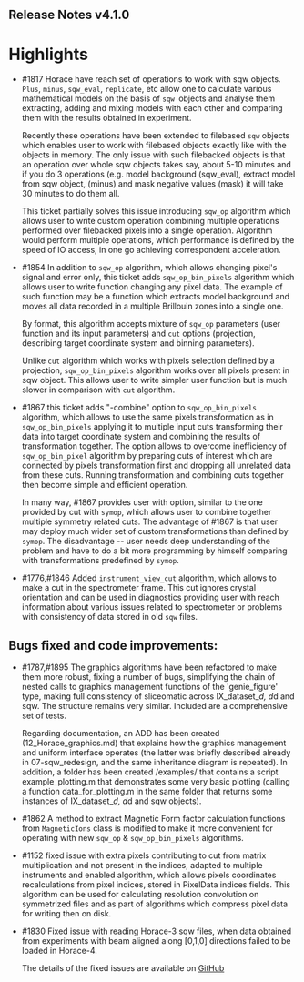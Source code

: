 ## Release Notes v4.1.0

# Highlights

 - #1817 Horace have reach set of operations to work with sqw objects. `Plus`, `minus`, `sqw_eval`, `replicate`,
   etc allow one to calculate various mathematical models on the basis of `sqw `objects and analyse them extracting,
   adding and mixing models with each other and comparing them with the results obtained in experiment.
   
   Recently these operations have been extended to filebased `sqw` objects which enables user to work with filebased
   objects exactly like with the objects in memory. The only issue with such filebacked objects is that an operation
   over whole sqw objects takes say, about 5-10 minutes and if you do 3 operations (e.g. model background (sqw_eval),
   extract model from sqw object, (minus) and mask negative values (mask) it will take 30 minutes to do them all.
   
   This ticket partially solves this issue introducing `sqw_op` algorithm which allows user to write custom
   operation combining multiple operations performed over filebacked pixels into a single operation. 
   Algorithm would perform multiple operations, which performance is defined by the speed of IO access,
   in one go achieving correspondent acceleration.
   
 - #1854 In addition to `sqw_op` algorithm, which allows changing pixel's signal and error only, this ticket adds
   `sqw_op_bin_pixels` algorithm which allows user to write function changing any pixel data. The example
   of such function may be a function which extracts model background and moves all data recorded in a multiple
   Brillouin zones into a single one.
   
   By format, this algorithm accepts mixture of `sqw_op` parameters (user function and its input parameters) and
   `cut` options  (projection, describing target coordinate system and binning parameters).
   
   Unlike `cut` algorithm which works with pixels selection defined by a projection, `sqw_op_bin_pixels`
   algorithm works over all pixels present in sqw object. This allows user to write simpler user function
   but is much slower in comparison with `cut` algorithm.
   
 - #1867 this ticket adds "-combine" option to `sqw_op_bin_pixels` algorithm, which allows to use the same pixels
   transformation as in `sqw_op_bin_pixels` applying it to multiple input cuts transforming their data into
   target coordinate system and combining the results of transformation together. The option allows to overcome
   inefficiency of `sqw_op_bin_pixel` algorithm by preparing cuts of interest which are connected by pixels transformation
   first and dropping all unrelated data from these cuts. Running transformation and combining cuts together then 
   become simple and efficient operation. 
   
   In many way, #1867 provides user with option, similar to the one provided by cut with `symop`, which allows
   user to combine together multiple symmetry related cuts. The advantage of #1867 is that user may deploy much 
   wider set of custom transformations than defined by `symop`. The disadvantage -- user needs deep understanding 
   of the problem and have to do a bit more programming by himself comparing with transformations predefined by `symop`.
   

 - #1776,#1846 Added `instrument_view_cut` algorithm, which allows to make a cut in the spectrometer frame. 
   This cut ignores crystal orientation and can be used in diagnostics providing user with reach information
   about various issues related to spectrometer or problems with consistency of data stored in old `sqw` files.

## Bugs fixed and code improvements:


 - #1787,#1895 The graphics algorithms have been refactored to make them more robust, fixing a number of bugs,
   simplifying   the chain of nested calls to graphics management functions of the 'genie_figure' type, 
   making full consistency of sliceomatic across IX_dataset_*d, d*d and sqw. The structure remains very similar. Included are a comprehensive set of tests.

   Regarding documentation, an ADD has been created (12_Horace_graphics.md) that explains how the graphics
   management and uniform interface operates (the latter was briefly described already in 07-sqw_redesign,
   and the same inheritance diagram is repeated). In addition, a folder has been created /examples/ that contains a script example_plotting.m that demonstrates some very basic plotting (calling a function data_for_plotting.m in the same folder that returns some instances of IX_dataset_*d, d*d and sqw objects).

 - #1862 A method to extract Magnetic Form factor calculation functions from `MagneticIons` class
   is modified to make it more convenient for operating with new `sqw_op` & `sqw_op_bin_pixels` algorithms.

 - #1152 fixed issue with extra pixels contributing to cut from matrix multiplication and not
   present in the indices, adapted to multiple instruments and enabled algorithm, which allows
   pixels coordinates recalculations from pixel indices, stored in PixelData indices
   fields. This algorithm can be used for calculating resolution convolution on symmetrized
   files and as part of algorithms which compress pixel data for writing then on disk.

 - #1830 Fixed issue with reading Horace-3 sqw files, when data obtained from experiments
   with beam aligned along [0,1,0] directions failed to be loaded in Horace-4.
 
   The details of the fixed issues are available on
   [GitHub](https://github.com/pace-neutrons/Horace/issues/)

